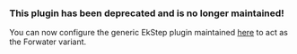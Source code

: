 ### This plugin has been deprecated and is no longer maintained!

You can now configure the generic EkStep plugin maintained [here](https://github.com/projectOpenRAP/EkStep) to act as the Forwater variant.
